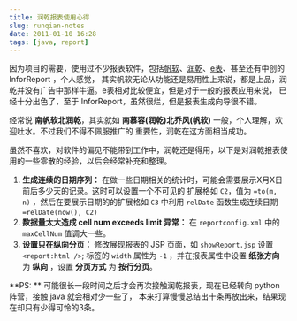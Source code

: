 ```yaml
---
title: 润乾报表使用心得
slug: runqian-notes
date: 2011-01-10 16:28
tags: [java, report]
---
```


因为项目的需要，使用过不少报表软件，包括[帆软][fr]、[润乾][rq]、[e表][fc]、甚至还有中创的 InforReport ，个人感觉，
其实帆软无论从功能还是易用性上来说，都是上品，润乾并没有广告中那样牛逼。e表相对比较便宜，但是对于一般的报表应用来说，
已经十分出色了，至于 InforReport，虽然很烂，但是报表生成向导很不错。

经常说 **南帆软北润乾**，其实就如 **南慕容(润乾)北乔风(帆软)** 一般，个人理解，欢迎吐水。不过我们不得不佩服推广的
重要性，润乾在这方面相当成功。

虽然不喜欢，对软件的偏见不能带到工作中，润乾还是得用，以下是对润乾报表使用的一些零散的经验，以后会经常补充和整理。

 1. **生成连续的日期序列：** 在做一些日期相关的统计时，可能会需要展示X月X日前后多少天的记录。这时可以设置一个不可见的
    扩展格如 `C2`，值为 `=to(m, n)` ，然后在要展示日期的的扩展格如 `C3` 中利用 `relDate` 函数生成连续日期 
    `=relDate(now(), C2)`
 2. **数据量太大造成 cell num exceeds limit 异常：** 在 `reportconfig.xml` 中的 `maxCellNum` 值调大一些。
 3. **设置只在纵向分页：** 修改展现报表的 JSP 页面，如 `showReport.jsp` 设置 `<report:html />`; 标签的 `width` 属性为
    `-1` ，并在报表属性中设置 **纸张方向** 为 **纵向** ，设置 **分页方式** 为 **按行分页**。

**PS: ** 可能很长一段时间之后才会再次接触润乾报表，现在已经转向 python 阵营，接触 java 就会相对少一些了，
本来打算慢慢总结出十条再放出来，结果现在却只有少得可怜的3条。

[fr]: http://www.finereport.com/
[rq]: http://www.runqian.com.cn/
[fc]: http://www.fcsoft.com.cn/
